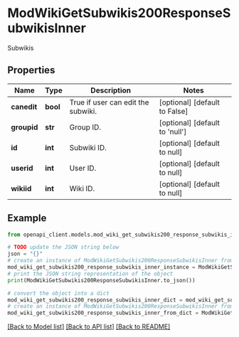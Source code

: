 # ModWikiGetSubwikis200ResponseSubwikisInner

Subwikis

## Properties

Name | Type | Description | Notes
------------ | ------------- | ------------- | -------------
**canedit** | **bool** | True if user can edit the subwiki. | [optional] [default to False]
**groupid** | **str** | Group ID. | [optional] [default to 'null']
**id** | **int** | Subwiki ID. | [optional] [default to null]
**userid** | **int** | User ID. | [optional] [default to null]
**wikiid** | **int** | Wiki ID. | [optional] [default to null]

## Example

```python
from openapi_client.models.mod_wiki_get_subwikis200_response_subwikis_inner import ModWikiGetSubwikis200ResponseSubwikisInner

# TODO update the JSON string below
json = "{}"
# create an instance of ModWikiGetSubwikis200ResponseSubwikisInner from a JSON string
mod_wiki_get_subwikis200_response_subwikis_inner_instance = ModWikiGetSubwikis200ResponseSubwikisInner.from_json(json)
# print the JSON string representation of the object
print(ModWikiGetSubwikis200ResponseSubwikisInner.to_json())

# convert the object into a dict
mod_wiki_get_subwikis200_response_subwikis_inner_dict = mod_wiki_get_subwikis200_response_subwikis_inner_instance.to_dict()
# create an instance of ModWikiGetSubwikis200ResponseSubwikisInner from a dict
mod_wiki_get_subwikis200_response_subwikis_inner_from_dict = ModWikiGetSubwikis200ResponseSubwikisInner.from_dict(mod_wiki_get_subwikis200_response_subwikis_inner_dict)
```
[[Back to Model list]](../README.md#documentation-for-models) [[Back to API list]](../README.md#documentation-for-api-endpoints) [[Back to README]](../README.md)


